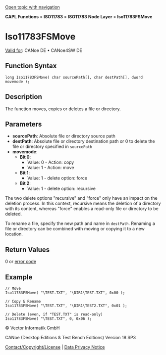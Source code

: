 [Open topic with navigation](../../../../../../CANoeDEFamily.htm#Topics/CAPLFunctions/ISO11783/ISONodeLayer/Functions/CAPLfunctionIso11783fsmove.md)

**CAPL Functions** » **ISO11783** » **ISO11783 Node Layer** » **Iso11783FSMove**

# Iso11783FSMove

[Valid for](../../../../Shared/FeatureAvailability.md): CANoe DE • CANoe4SW DE

## Function Syntax

```plaintext
long Iso11783FSMove( char sourcePath[], char destPath[], dword movemode );
```

## Description

The function moves, copies or deletes a file or directory.

## Parameters

- **sourcePath**: Absolute file or directory source path
- **destPath**: Absolute file or directory destination path or 0 to delete the file or directory specified in `sourcePath`
- **movemode**:
  - **Bit 0**:
    - Value: 0 - Action: copy
    - Value: 1 - Action: move
  - **Bit 1**:
    - Value: 1 - delete option: force
  - **Bit 2**:
    - Value: 1 - delete option: recursive

The two delete options "recursive" and "force" only have an impact on the deletion process. In this context, recursive means the deletion of a directory with its content, whereas "force" enables a read-only file or directory to be deleted.

To rename a file, specify the new path and name in `destPath`. Renaming a file or directory can be combined with moving or copying it to a new location.

## Return Values

0 or [error code](../CAPLfunctionsISONLErrorCodes.md)

## Example

```plaintext
// Move
Iso11783FSMove( "\TEST.TXT", "\DIR1\TEST.TXT", 0x00 );

// Copy & Rename
Iso11783FSMove( "\TEST.TXT", "\DIR1\TEST2.TXT", 0x01 );

// Delete (even, if "TEST.TXT" is read-only)
Iso11783FSMove( "\TEST.TXT", 0, 0x06 );
```

© Vector Informatik GmbH

CANoe (Desktop Editions & Test Bench Editions) Version 18 SP3

[Contact/Copyright/License](../../../../Shared/ContactCopyrightLicense.md) | [Data Privacy Notice](https://www.vector.com/int/en/company/get-info/privacy-policy/)
